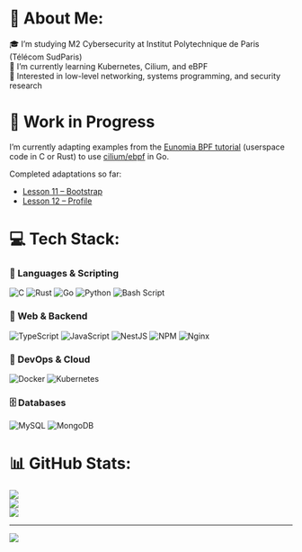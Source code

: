 # 💫 About Me:
🎓  I’m studying M2 Cybersecurity at Institut Polytechnique de Paris (Télécom SudParis) </br>
🔭 I’m currently learning Kubernetes, Cilium, and eBPF  </br>
🧩 Interested in low-level networking, systems programming, and security research </br>

# 🚧 Work in Progress

I’m currently adapting examples from the [Eunomia BPF tutorial](https://github.com/eunomia-bpf/bpf-developer-tutorial) (userspace code in C or Rust) to use [cilium/ebpf](https://github.com/cilium/ebpf) in Go.  

Completed adaptations so far:  
- [Lesson 11 – Bootstrap](https://github.com/phamnam1805/ebpf-process-monitor)  
- [Lesson 12 – Profile](https://github.com/phamnam1805/ebpf-profile)


# 💻 Tech Stack:

### 🧠 Languages & Scripting
![C](https://img.shields.io/badge/c-%2300599C.svg?style=for-the-badge&logo=c&logoColor=white)
![Rust](https://img.shields.io/badge/rust-%23000000.svg?style=for-the-badge&logo=rust&logoColor=white)
![Go](https://img.shields.io/badge/go-%2300ADD8.svg?style=for-the-badge&logo=go&logoColor=white)
![Python](https://img.shields.io/badge/python-3670A0?style=for-the-badge&logo=python&logoColor=ffdd54)
![Bash Script](https://img.shields.io/badge/bash_script-%23121011.svg?style=for-the-badge&logo=gnu-bash&logoColor=white)

### 🧩 Web & Backend
![TypeScript](https://img.shields.io/badge/typescript-%23007ACC.svg?style=for-the-badge&logo=typescript&logoColor=white)
![JavaScript](https://img.shields.io/badge/javascript-%23323330.svg?style=for-the-badge&logo=javascript&logoColor=%23F7DF1E)
![NestJS](https://img.shields.io/badge/nestjs-%23E0234E.svg?style=for-the-badge&logo=nestjs&logoColor=white)
![NPM](https://img.shields.io/badge/NPM-%23CB3837.svg?style=for-the-badge&logo=npm&logoColor=white)
![Nginx](https://img.shields.io/badge/nginx-%23009639.svg?style=for-the-badge&logo=nginx&logoColor=white)

### 🐳 DevOps & Cloud
![Docker](https://img.shields.io/badge/docker-%230db7ed.svg?style=for-the-badge&logo=docker&logoColor=white)
![Kubernetes](https://img.shields.io/badge/kubernetes-%23326ce5.svg?style=for-the-badge&logo=kubernetes&logoColor=white)

### 🗄️ Databases
![MySQL](https://img.shields.io/badge/mysql-4479A1.svg?style=for-the-badge&logo=mysql&logoColor=white)
![MongoDB](https://img.shields.io/badge/MongoDB-%234ea94b.svg?style=for-the-badge&logo=mongodb&logoColor=white)

# 📊 GitHub Stats:
![](https://github-readme-stats.vercel.app/api?username=phamnam1805&theme=dark&hide_border=false&include_all_commits=false&count_private=false)<br/>
![](https://nirzak-streak-stats.vercel.app/?user=phamnam1805&theme=dark&hide_border=false)<br/>
![](https://github-readme-stats.vercel.app/api/top-langs/?username=phamnam1805&theme=dark&hide_border=false&include_all_commits=false&count_private=false&layout=compact)

---
[![](https://visitcount.itsvg.in/api?id=phamnam1805&icon=0&color=0)](https://visitcount.itsvg.in)

<!-- Proudly created with GPRM ( https://gprm.itsvg.in ) -->

